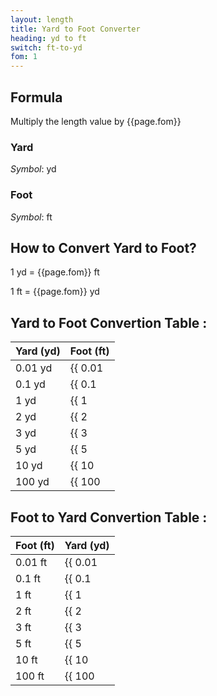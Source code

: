 ```yaml
---
layout: length
title: Yard to Foot Converter
heading: yd to ft
switch: ft-to-yd
fom: 1
---
```


## Formula
Multiply the length value by {{page.fom}}

### Yard
*Symbol*: yd

### Foot
*Symbol*: ft

## How to Convert Yard to Foot?
1 yd = {{page.fom}} ft

1 ft = {{page.fom}} yd

## Yard to Foot Convertion Table :

| Yard (yd) | Foot (ft) |
| ---- | ---- |
| 0.01 yd | {{ 0.01 | times: page.fom | round: 5 }} ft |
| 0.1 yd | {{ 0.1 | times: page.fom | round: 5 }} ft |
| 1 yd | {{ 1 | times: page.fom | round: 5 }} ft |
| 2 yd | {{ 2 | times: page.fom | round: 5 }} ft |
| 3 yd | {{ 3 | times: page.fom | round: 5 }} ft |
| 5 yd | {{ 5 | times: page.fom | round: 5 }} ft |
| 10 yd | {{ 10 | times: page.fom | round: 5 }} ft |
| 100 yd | {{ 100 | times: page.fom | round: 5 }} ft |

## Foot to Yard Convertion Table :

| Foot (ft) | Yard (yd) |
| ---- | ---- |
| 0.01 ft | {{ 0.01 | divided_by: page.fom | round: 5 }} yd |
| 0.1 ft | {{ 0.1 | divided_by: page.fom | round: 5 }} yd |
| 1 ft | {{ 1 | divided_by: page.fom | round: 5 }} yd |
| 2 ft | {{ 2 | divided_by: page.fom | round: 5 }} yd |
| 3 ft | {{ 3 | divided_by: page.fom | round: 5 }} yd |
| 5 ft | {{ 5 | divided_by: page.fom | round: 5 }} yd |
| 10 ft | {{ 10 | divided_by: page.fom | round: 5 }} yd |
| 100 ft | {{ 100 | divided_by: page.fom | round: 5 }} yd |

<script>
selectInput[6].selected = true
selectOutput[5].selected = true
</script>
